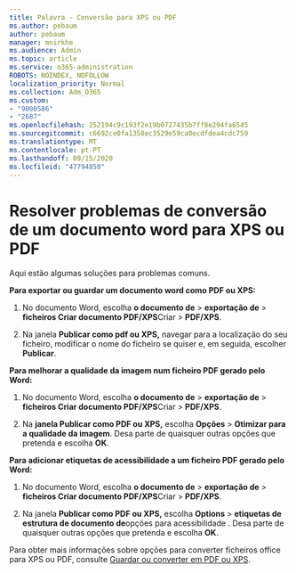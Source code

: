 ```yaml
---
title: Palavra - Conversão para XPS ou PDF
ms.author: pebaum
author: pebaum
manager: mnirkhe
ms.audience: Admin
ms.topic: article
ms.service: o365-administration
ROBOTS: NOINDEX, NOFOLLOW
localization_priority: Normal
ms.collection: Adm_O365
ms.custom:
- "9000586"
- "2687"
ms.openlocfilehash: 252194c9c193f2e19b0727435b7ff8e294fa6545
ms.sourcegitcommit: c6692ce0fa1358ec3529e59ca0ecdfdea4cdc759
ms.translationtype: MT
ms.contentlocale: pt-PT
ms.lasthandoff: 09/15/2020
ms.locfileid: "47794850"
---
```

# <a name="resolve-issues-converting-a-word-document-to-xps-or-pdf"></a>Resolver problemas de conversão de um documento word para XPS ou PDF

Aqui estão algumas soluções para problemas comuns. 

**Para exportar ou guardar um documento word como PDF ou XPS:**

1. No documento Word, escolha **o documento de**  >  **exportação de**  >  **ficheiros Criar documento PDF/XPS**Criar  >  **PDF/XPS**.

2. Na janela **Publicar como pdf ou XPS,** navegar para a localização do seu ficheiro, modificar o nome do ficheiro se quiser e, em seguida, escolher **Publicar**.

**Para melhorar a qualidade da imagem num ficheiro PDF gerado pelo Word:**

1. No documento Word, escolha **o documento de**  >  **exportação de**  >  **ficheiros Criar documento PDF/XPS**Criar  >  **PDF/XPS**.

2. Na **janela Publicar como PDF ou XPS,** escolha **Opções**  >  **Otimizar para a qualidade da imagem**. Desa parte de quaisquer outras opções que pretenda e escolha **OK**. 

**Para adicionar etiquetas de acessibilidade a um ficheiro PDF gerado pelo Word:**
 
1. No documento Word, escolha **o documento de**  >  **exportação de**  >  **ficheiros Criar documento PDF/XPS**Criar  >  **PDF/XPS**.

2. Na janela **Publicar como PDF ou XPS,** escolha **Options**  >  **etiquetas de estrutura de documento de**opções para acessibilidade . Desa parte de quaisquer outras opções que pretenda e escolha **OK**.

Para obter mais informações sobre opções para converter ficheiros office para XPS ou PDF, consulte [Guardar ou converter em PDF ou XPS](https://support.office.com/article/d85416c5-7d77-4fd6-a216-6f4bf7c7c110).
